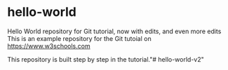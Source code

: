 # hello-world
Hello World repository for Git tutorial, now with edits, and even more edits
This is an example repository for the Git tutoial on https://www.w3schools.com

This repository is built step by step in the tutorial."# hello-world-v2" 
